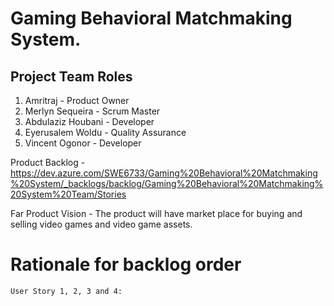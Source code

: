 #	Gaming Behavioral Matchmaking System. 

##	Project Team Roles

1. Amritraj - Product Owner
2. Merlyn Sequeira - Scrum Master
3. Abdulaziz Houbani - Developer
4. Eyerusalem Woldu - Quality Assurance
5. Vincent Ogonor - Developer


Product Backlog - https://dev.azure.com/SWE6733/Gaming%20Behavioral%20Matchmaking%20System/_backlogs/backlog/Gaming%20Behavioral%20Matchmaking%20System%20Team/Stories

Far Product Vision - The product will have market place for buying and selling video games and video game assets.

# Rationale for backlog order  
	
	User Story 1, 2, 3 and 4: 
